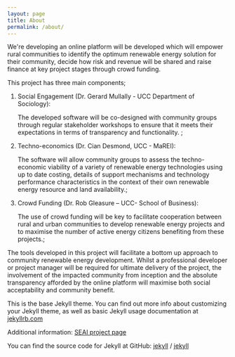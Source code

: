 ```yaml
---
layout: page
title: About
permalink: /about/
---
```


We're developing an online platform will be developed which will empower rural communities to identify the optimum renewable energy solution for their community, decide how risk and revenue will be shared and raise finance at key project stages through crowd funding.

This project has three main components;

1. Social Engagement (Dr. Gerard Mullally - UCC Department of Sociology):

   The developed software will be co-designed with community groups through
   regular stakeholder workshops to ensure that it meets their expectations in
   terms of transparency and functionality. ;

2. Techno-economics (Dr. Cian Desmond, UCC - MaREI):

   The software will allow community groups to assess the techno-economic
   viability of a variety of renewable energy technologies using up to date
   costing, details of support mechanisms and technology performance
   characteristics in the context of their own renewable energy resource and
   land availability.;

3. Crowd Funding (Dr. Rob Gleasure – UCC- School of Business):

   The use of crowd funding will be key to facilitate cooperation between rural
   and urban communities to develop renewable energy projects and to maximise
   the number of active energy citizens benefiting from these projects.;

The tools developed in this project will facilitate a bottom up approach to
community renewable energy development. Whilst a professional developer or
project manager will be required for ultimate delivery of the project, the
involvement of the impacted community from inception and the absolute
transparency afforded by the online platform will maximise both social
acceptability and community benefit.

This is the base Jekyll theme. You can find out more info about customizing your Jekyll theme, as well as basic Jekyll usage documentation at [jekyllrb.com](https://jekyllrb.com/)

Additional information:
[SEAI project page](https://www.seai.ie/data-and-insights/seai-research/research-projects/details/support-tools-for-community-renewable-energy)

You can find the source code for Jekyll at GitHub:
[jekyll][jekyll-organization] /
[jekyll](https://github.com/jekyll/jekyll)


[jekyll-organization]: https://github.com/jekyll
